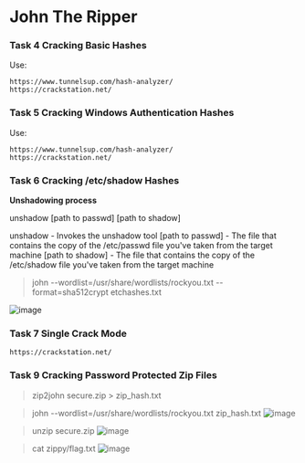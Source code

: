 # John The Ripper

### Task 4 Cracking Basic Hashes

Use:
```
https://www.tunnelsup.com/hash-analyzer/
https://crackstation.net/
```

### Task 5 Cracking Windows Authentication Hashes

Use:
```
https://www.tunnelsup.com/hash-analyzer/
https://crackstation.net/
```

### Task 6 Cracking /etc/shadow Hashes

**Unshadowing process**

unshadow [path to passwd] [path to shadow]

unshadow - Invokes the unshadow tool
[path to passwd] - The file that contains the copy of the /etc/passwd file you've taken from the target machine
[path to shadow] - The file that contains the copy of the /etc/shadow file you've taken from the target machine

> john --wordlist=/usr/share/wordlists/rockyou.txt --format=sha512crypt etchashes.txt

![image](https://user-images.githubusercontent.com/44063862/159829261-05f0ccc2-2a2b-49a6-9ae1-b6ca008d6ecb.png)

### Task 7 Single Crack Mode

```
https://crackstation.net/
```

### Task 9 Cracking Password Protected Zip Files

> zip2john secure.zip > zip_hash.txt

> john --wordlist=/usr/share/wordlists/rockyou.txt zip_hash.txt
![image](https://user-images.githubusercontent.com/44063862/159833276-e0a0563f-a392-4704-bcd3-d43c749072cc.png)

> unzip secure.zip 
![image](https://user-images.githubusercontent.com/44063862/159833502-4ed3b0e5-7cb9-44e5-991a-0ce0b61e7c76.png)

> cat zippy/flag.txt 
![image](https://user-images.githubusercontent.com/44063862/159833546-44104598-e237-4262-91d2-76977ebe9d58.png)



